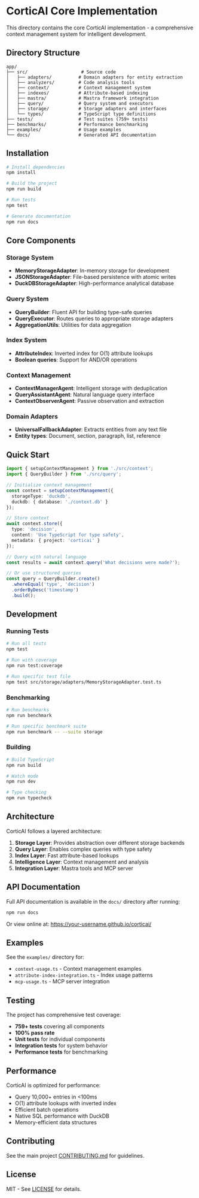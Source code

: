 # CorticAI Core Implementation

This directory contains the core CorticAI implementation - a comprehensive context management system for intelligent development.

## Directory Structure

```
app/
├── src/                    # Source code
│   ├── adapters/          # Domain adapters for entity extraction
│   ├── analyzers/         # Code analysis tools
│   ├── context/           # Context management system
│   ├── indexes/           # Attribute-based indexing
│   ├── mastra/            # Mastra framework integration
│   ├── query/             # Query system and executors
│   ├── storage/           # Storage adapters and interfaces
│   └── types/             # TypeScript type definitions
├── tests/                 # Test suites (759+ tests)
├── benchmarks/            # Performance benchmarking
├── examples/              # Usage examples
└── docs/                  # Generated API documentation
```

## Installation

```bash
# Install dependencies
npm install

# Build the project
npm run build

# Run tests
npm test

# Generate documentation
npm run docs
```

## Core Components

### Storage System
- **MemoryStorageAdapter**: In-memory storage for development
- **JSONStorageAdapter**: File-based persistence with atomic writes
- **DuckDBStorageAdapter**: High-performance analytical database

### Query System
- **QueryBuilder**: Fluent API for building type-safe queries
- **QueryExecutor**: Routes queries to appropriate storage adapters
- **AggregationUtils**: Utilities for data aggregation

### Index System
- **AttributeIndex**: Inverted index for O(1) attribute lookups
- **Boolean queries**: Support for AND/OR operations

### Context Management
- **ContextManagerAgent**: Intelligent storage with deduplication
- **QueryAssistantAgent**: Natural language query interface
- **ContextObserverAgent**: Passive observation and extraction

### Domain Adapters
- **UniversalFallbackAdapter**: Extracts entities from any text file
- **Entity types**: Document, section, paragraph, list, reference

## Quick Start

```typescript
import { setupContextManagement } from './src/context';
import { QueryBuilder } from './src/query';

// Initialize context management
const context = setupContextManagement({
  storageType: 'duckdb',
  duckdb: { database: './context.db' }
});

// Store context
await context.store({
  type: 'decision',
  content: 'Use TypeScript for type safety',
  metadata: { project: 'corticai' }
});

// Query with natural language
const results = await context.query('What decisions were made?');

// Or use structured queries
const query = QueryBuilder.create()
  .whereEqual('type', 'decision')
  .orderByDesc('timestamp')
  .build();
```

## Development

### Running Tests

```bash
# Run all tests
npm test

# Run with coverage
npm run test:coverage

# Run specific test file
npm test src/storage/adapters/MemoryStorageAdapter.test.ts
```

### Benchmarking

```bash
# Run benchmarks
npm run benchmark

# Run specific benchmark suite
npm run benchmark -- --suite storage
```

### Building

```bash
# Build TypeScript
npm run build

# Watch mode
npm run dev

# Type checking
npm run typecheck
```

## Architecture

CorticAI follows a layered architecture:

1. **Storage Layer**: Provides abstraction over different storage backends
2. **Query Layer**: Enables complex queries with type safety
3. **Index Layer**: Fast attribute-based lookups
4. **Intelligence Layer**: Context management and analysis
5. **Integration Layer**: Mastra tools and MCP server

## API Documentation

Full API documentation is available in the `docs/` directory after running:

```bash
npm run docs
```

Or view online at: https://your-username.github.io/corticai/

## Examples

See the `examples/` directory for:
- `context-usage.ts` - Context management examples
- `attribute-index-integration.ts` - Index usage patterns
- `mcp-usage.ts` - MCP server integration

## Testing

The project has comprehensive test coverage:
- **759+ tests** covering all components
- **100% pass rate**
- **Unit tests** for individual components
- **Integration tests** for system behavior
- **Performance tests** for benchmarking

## Performance

CorticAI is optimized for performance:
- Query 10,000+ entries in <100ms
- O(1) attribute lookups with inverted index
- Efficient batch operations
- Native SQL performance with DuckDB
- Memory-efficient data structures

## Contributing

See the main project [CONTRIBUTING.md](../CONTRIBUTING.md) for guidelines.

## License

MIT - See [LICENSE](../LICENSE) for details.